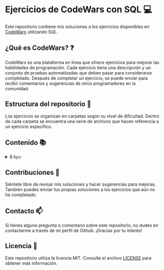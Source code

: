 # Ejercicios de CodeWars con SQL :computer:

Este repositorio contiene mis soluciones a los ejercicios disponibles en [CodeWars](https://www.codewars.com) utilizando SQL.

## ¿Qué es CodeWars? :question:

CodeWars es una plataforma en línea que ofrece ejercicios para mejorar las habilidades de programación. Cada ejercicio
tiene una descripción y un conjunto de pruebas automatizadas que deben pasar para considerarse completado. Después de
completar un ejercicio, se puede enviar para recibir comentarios y sugerencias de otros programadores en la comunidad.

## Estructura del repositorio :file_folder:

Los ejercicios se organizan en carpetas según su nivel de dificultad. Dentro de cada carpeta se encuentra una serie de archivos que hacen referencia a un ejercicio específico.

## Contenido :books:

<details>
    <summary>8 kyu</summary>
        <ol type="1">
        <li><a href="/kyu8/EvenOrOdd.sql">Even or Odd</a> - <a href="https://www.codewars.com/kata/53da3dbb4a5168369a0000fe/">↗</a></li>
        <li><a href="/kyu8/StringRepeat.sql">String Repeat</a> - <a href="https://www.codewars.com/kata/57a0e5c372292dd76d000d7e">↗</a></li>
        <li><a href="/kyu8/ConvertBooleanValuesToStringsYesOrNo.sql">Convert boolean values to strings 'Yes' or 'No'</a> - <a href="https://www.codewars.com/kata/53369039d7ab3ac506000467">↗</a></li>
        <li><a href="/kyu8/CountOddNumbersBelowN.sql">Count Odd Numbers Below N</a> - <a href="https://www.codewars.com/kata/59342039eb450e39970000a6">↗</a></li>
        <li><a href="/kyu8/CountByX.sql">Count By X</a> - <a href="https://www.codewars.com/kata/5513795bd3fafb56c200049e">↗</a></li>
        <li><a href="/kyu8/DalmatiaSquashTheBugsNotTheDogs.sql">101 Dalmatians - squash the bugs, not the dogs!</a> - <a href="https://www.codewars.com/kata/56f6919a6b88de18ff000b36">↗</a></li>
        <li><a href="/kyu8/AdultsOnly.sql">Adults only (SQL for Beginners #1)</a> - <a href="https://www.codewars.com/kata/590a95eede09f87472000213">↗</a></li>
        <li><a href="/kyu8/CheckForFactor.sql">Grasshopper - Check for factor</a> - <a href="https://www.codewars.com/kata/55cbc3586671f6aa070000fb">↗</a></li>
        <li><a href="/kyu8/CollectTuition.sql">Collect Tuition (SQL for Beginners #4)</a> - <a href="https://www.codewars.com/kata/5910b0d378cc2ba91400000b">↗</a></li>
        <li><a href="/kyu8/Clock.sql">Beginner Series #2 Clock</a> - <a href="https://www.codewars.com/kata/55f9bca8ecaa9eac7100004a">↗</a></li>
        <li><a href="/kyu8/ConvertToHexadecimal.sql">Easy SQL: Convert to Hexadecimal</a> - <a href="https://www.codewars.com/kata/594a50bafd3b7031c1000013">↗</a></li>
        <li><a href="/kyu8/CenturyFromYear.sql">Century From Year</a> - <a href="https://www.codewars.com/kata/5a3fe3dde1ce0e8ed6000097">↗</a></li>
        <li><a href="/kyu8/CountTheNumberOfCubesWithPaintOn.sql">Count the number of cubes with paint on</a> - <a href="https://www.codewars.com/kata/5763bb0af716cad8fb000580">↗</a></li>
        <li><a href="/kyu8/EasySQLOrdering.sql">Easy SQL - Ordering</a> - <a href="https://www.codewars.com/kata/593ed37c93350098d600001d">↗</a></li>
        <li><a href="/kyu8/ExpressionsMatter.sql">Expressions Matter</a> - <a href="https://www.codewars.com/kata/5ae62fcf252e66d44d00008e">↗</a></li>
        <li><a href="/kyu8/FakeBinary.sql">Fake Binary</a> - <a href="https://www.codewars.com/kata/57eae65a4321032ce000002d/">↗</a></li>
        <li><a href="/kyu8/FindAllActiveStudents.sql">1. Find all active students</a> - <a href="https://www.codewars.com/kata/5809b9ef88b750ab180001ec">↗</a></li>
        <li><a href="/kyu8/GetNthEvenNumber.sql">Get Nth Even Number</a> - <a href="https://www.codewars.com/kata/5933a1f8552bc2750a0000ed">↗</a></li>
        <li><a href="/kyu8/GrasshopperSummation.sql">Grasshopper Summation</a> - <a href="https://www.codewars.com/kata/55d24f55d7dd296eb9000030">↗</a></li>
        <li><a href="/kyu8/IsItAPalindrome.sql">Is it a palindrome?</a> - <a href="https://www.codewars.com/kata/57a1fd2ce298a731b20006a4">↗</a></li>
        <li><a href="/kyu8/IsNDivisibleByXAndY.sql">Is n divisible by x and y?</a> - <a href="https://www.codewars.com/kata/5545f109004975ea66000086">↗</a></li>
        <li><a href="/kyu8/KeepHydrated.sql">Keep Hydrated</a> - <a href="https://www.codewars.com/kata/582cb0224e56e068d800003c">↗</a></li>
        <li><a href="/kyu8/Lowercase.sql">Easy SQL: LowerCase</a> - <a href="https://www.codewars.com/kata/594800ba6fb152624300006d">↗</a></li>
        <li><a href="/kyu8/MakeUpperCase.sql">Make UpperCase</a> - <a href="https://www.codewars.com/kata/57a0556c7cb1f31ab3000ad7">↗</a></li>
        <li><a href="/kyu8/MessiGoalsFunction.sql">Grasshopper - Messi goals function</a> - <a href="https://www.codewars.com/kata/55f73be6e12baaa5900000d4">↗</a></li>
        <li><a href="/kyu8/Mod.sql">SQL Basics: Mod</a> - <a href="https://www.codewars.com/kata/594a9592704e4d21bc000131">↗</a></li>
        <li><a href="/kyu8/Multiply.sql">Multiply</a> - <a href="https://www.codewars.com/kata/50654ddff44f800200000004">↗</a></li>
        <li><a href="/kyu8/NeverVisitA.sql">Never visit a . . . !?</a> - <a href="https://www.codewars.com/kata/56c5847f27be2c3db20009c3">↗</a></li>
        <li><a href="/kyu8/OnTheCanadianBorder.sql">On the Canadian Border (SQL for Beginners #2)</a> - <a href="https://www.codewars.com/kata/590ba881fe13cfdcc20001b4">↗</a></li>
        <li><a href="/kyu8/OppositeNumber.sql">Opposite Number</a> - <a href="https://www.codewars.com/kata/56dec885c54a926dcd001095">↗</a></li>
        <li><a href="/kyu8/OppositesAttract.sql">Opposites Attract</a> - <a href="https://www.codewars.com/kata/555086d53eac039a2a000083">↗</a></li>
        <li><a href="/kyu8/QuarterOfTheYear.sql">Quarter of the year</a> - <a href="https://www.codewars.com/kata/5ce9c1000bab0b001134f5af">↗</a></li>
        <li><a href="/kyu8/RegisterForTheParty.sql">Register for the Party (SQL for Beginners #3)</a> - <a href="https://www.codewars.com/kata/590cc86f7557c0494000007e">↗</a></li>
        <li><a href="/kyu8/RemoveExclamationMarks.sql">Remove Exclamation Marks</a> - <a href="https://www.codewars.com/kata/57a0885cbb9944e24c00008e">↗</a></li>
        <li><a href="/kyu8/RemoveFirstAndLastCharacter.sql">Remove First And Last Character</a> - <a href="https://www.codewars.com/kata/56bc28ad5bdaeb48760009b0">↗</a></li>
        <li><a href="/kyu8/RemoveStringSpaces.sql">Remove String Spaces</a> - <a href="https://www.codewars.com/kata/57eae20f5500ad98e50002c5">↗</a></li>
        <li><a href="/kyu8/ReturningStrings.sql">Returning Strings</a> - <a href="https://www.codewars.com/kata/55a70521798b14d4750000a4">↗</a></li>
        <li><a href="/kyu8/ReversedStrings.sql">Reversed Strings</a> - <a href="https://www.codewars.com/kata/5168bb5dfe9a00b126000018">↗</a></li>
        <li><a href="/kyu8/RoundingDecimals.sql">Easy SQL: Rounding Decimals</a> - <a href="https://www.codewars.com/kata/594a6133704e4daf5d00003d">↗</a></li>
        <li><a href="/kyu8/SchoolPaperwork.sql">Beginner Series #1 School Paperwork</a> - <a href="https://www.codewars.com/kata/55f9b48403f6b87a7c0000bd">↗</a></li>
        <li><a href="/kyu8/SelectColumns.sql">SQL Grasshopper: Select Columns</a> - <a href="https://www.codewars.com/kata/582365c18917435ab3000020">↗</a></li>
        </ol>
</details>

## Contribuciones :handshake:

Siéntete libre de revisar mis soluciones y hacer sugerencias para mejoras. También puedes enviar tus propias soluciones
a los ejercicios que aún no he completado.

## Contacto :mailbox:

Si tienes alguna pregunta o comentario sobre este repositorio, no dudes en contactarme a través de mi perfil de Github.
¡Gracias por tu interés!

## Licencia :page_facing_up:

Este repositorio utiliza la licencia MIT. Consulte el archivo [LICENSE](LICENSE) para obtener más información.
